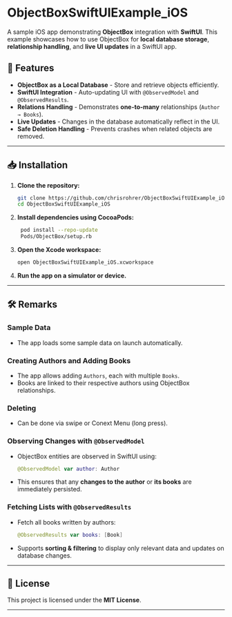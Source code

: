 # ObjectBoxSwiftUIExample_iOS

A sample iOS app demonstrating **ObjectBox** integration with **SwiftUI**. This example showcases how to use ObjectBox for **local database storage**, **relationship handling**, and **live UI updates** in a SwiftUI app.

## 📌 Features
-  **ObjectBox as a Local Database** - Store and retrieve objects efficiently.  
-  **SwiftUI Integration** - Auto-updating UI with `@ObservedModel` and `@ObservedResults`.  
-  **Relations Handling** - Demonstrates **one-to-many** relationships (`Author → Books`).  
-  **Live Updates** - Changes in the database automatically reflect in the UI.  
-  **Safe Deletion Handling** - Prevents crashes when related objects are removed.  

---

## 📥 Installation

1. **Clone the repository:**  
   ```sh
   git clone https://github.com/chrisrohrer/ObjectBoxSwiftUIExample_iOS.git
   cd ObjectBoxSwiftUIExample_iOS
   ```

2. **Install dependencies using CocoaPods:**  
   ```sh
    pod install --repo-update
    Pods/ObjectBox/setup.rb
   ```

3. **Open the Xcode workspace:**  
   ```sh
   open ObjectBoxSwiftUIExample_iOS.xcworkspace
   ```

4. **Run the app on a simulator or device.**

---

## 🛠 Remarks

### Sample Data
- The app loads some sample data on launch automatically.

### Creating Authors and Adding Books
- The app allows adding `Authors`, each with multiple `Books`.
- Books are linked to their respective authors using ObjectBox relationships.

### Deleting
- Can be done via swipe or Conext Menu (long press).

### Observing Changes with `@ObservedModel`
- ObjectBox entities are observed in SwiftUI using:
   ```swift
   @ObservedModel var author: Author
   ```
- This ensures that any **changes to the author** or **its books** are immediately persisted.

### Fetching Lists with `@ObservedResults`
- Fetch all books written by authors:
   ```swift
   @ObservedResults var books: [Book]
   ```
- Supports **sorting & filtering** to display only relevant data and updates on database changes.

---

## 📜 License
This project is licensed under the **MIT License**.

---
